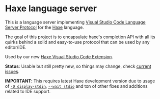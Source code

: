 # Haxe language server

This is a language server implementing [Visual Studio Code Language Server Protocol](https://github.com/Microsoft/vscode-languageserver-protocol) for the [Haxe](http://haxe.org/) language.

The goal of this project is to encapsulate haxe's completion API with all its quirks behind a solid and easy-to-use protocol that can be used by any editor/IDE.

Used by our new [Haxe Visual Studio Code Extension](https://github.com/vshaxe/vshaxe).

**Status**: Usable but still pretty new, so things may change, check [current issues](https://github.com/vshaxe/haxe-languageserver/issues).

**IMPORTANT**: This requires latest Haxe development version due to usage of [`-D display-stdin`](https://github.com/HaxeFoundation/haxe/pull/5120),
[`--wait stdio`](https://github.com/HaxeFoundation/haxe/pull/5188) and ton of other fixes and additions related to IDE support.
